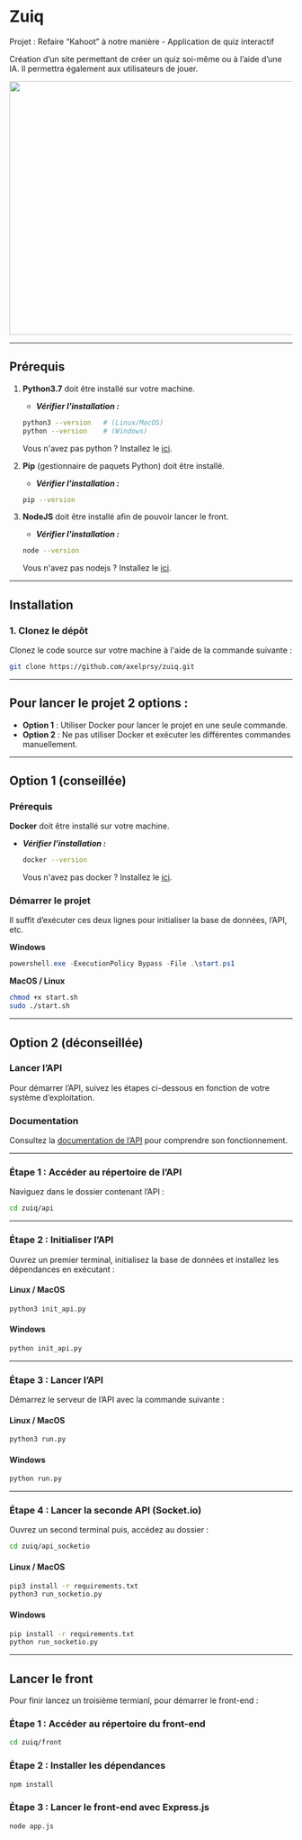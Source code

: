 # Zuiq
Projet : Refaire “Kahoot” à notre manière - Application de quiz interactif

Création d’un site permettant de créer un quiz soi-même ou à l’aide d’une IA. Il permettra également aux utilisateurs de jouer.


<p align="center">
  <img width="712" height="450" src="https://cdn.discordapp.com/attachments/1005937387140022302/1351960670673043616/banniere.png?ex=67dc46fe&is=67daf57e&hm=0fa068f0cff7dac843d357ee591eab80afafc725783bf8b96a33762ac5b3b8cc&">
</p>

---

## Prérequis

1. **Python3.7** doit être installé sur votre machine.
    - ***Vérifier l'installation :***
    ```bash
    python3 --version   # (Linux/MacOS)
    python --version    # (Windows)
    ```
    Vous n'avez pas python ? Installez le [ici](https://www.python.org/downloads/).

2. **Pip** (gestionnaire de paquets Python) doit être installé.
    - ***Vérifier l'installation :***
    ```bash
    pip --version
    ```

3. **NodeJS** doit être installé afin de pouvoir lancer le front.
    - ***Vérifier l'installation :***
    ```bash
    node --version
    ```
    Vous n'avez pas nodejs ? Installez le [ici](https://nodejs.org/en/download).
    
---

## Installation

### 1. Clonez le dépôt
Clonez le code source sur votre machine à l'aide de la commande suivante :
```bash
git clone https://github.com/axelprsy/zuiq.git
```

--- 

## Pour lancer le projet 2 options :

- **Option 1** : Utiliser Docker pour lancer le projet en une seule commande.  
- **Option 2** : Ne pas utiliser Docker et exécuter les différentes commandes manuellement.

---

## Option 1 (conseillée)  

### Prérequis  
**Docker** doit être installé sur votre machine.  
- ***Vérifier l’installation :***  
  ```bash
  docker --version
  ```
    Vous n'avez pas docker ? Installez le [ici](https://docs.docker.com/engine/install/).


### Démarrer le projet  
Il suffit d’exécuter ces deux lignes pour initialiser la base de données, l’API, etc.  

**Windows**  
```powershell
powershell.exe -ExecutionPolicy Bypass -File .\start.ps1
```  

**MacOS / Linux**  
```bash
chmod +x start.sh
sudo ./start.sh
```

---

## Option 2 (déconseillée)  

### Lancer l’API  
Pour démarrer l’API, suivez les étapes ci-dessous en fonction de votre système d’exploitation.  

### Documentation  
Consultez la [documentation de l’API](https://verdant-budget-6c4.notion.site/Documentation-API-Zuiq-19caef7c06d880068d5ee16283895db9) pour comprendre son fonctionnement.  

---

### Étape 1 : Accéder au répertoire de l’API  
Naviguez dans le dossier contenant l’API :  
```bash
cd zuiq/api
```  

---

### Étape 2 : Initialiser l’API  
Ouvrez un premier terminal, initialisez la base de données et installez les dépendances en exécutant :  
#### Linux / MacOS  
```bash
python3 init_api.py
```  

#### Windows  
```bash
python init_api.py
```  

---

### Étape 3 : Lancer l’API  
Démarrez le serveur de l’API avec la commande suivante :  

#### Linux / MacOS  
```bash
python3 run.py
```  

#### Windows  
```bash
python run.py
```  

---

### Étape 4 : Lancer la seconde API (Socket.io)
Ouvrez un second terminal puis, accédez au dossier :  
```bash
cd zuiq/api_socketio
```  

#### Linux / MacOS  
```bash
pip3 install -r requirements.txt
python3 run_socketio.py
```  

#### Windows  
```bash
pip install -r requirements.txt
python run_socketio.py
```  
---

## Lancer le front  
Pour finir lancez un troisième termianl, pour démarrer le front-end :

### Étape 1 : Accéder au répertoire du front-end  
```bash
cd zuiq/front
```  

### Étape 2 : Installer les dépendances  
```bash
npm install
```  

### Étape 3 : Lancer le front-end avec Express.js  
```bash
node app.js
```